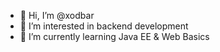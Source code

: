 - 👋 Hi, I’m @xodbar
- 👀 I’m interested in backend development
- 🌱 I’m currently learning Java EE & Web Basics

<!---
xodbar/xodbar is a ✨ special ✨ repository because its `README.md` (this file) appears on your GitHub profile.
You can click the Preview link to take a look at your changes.
--->
